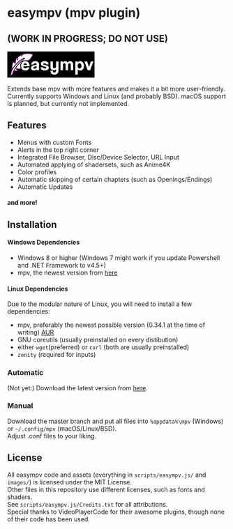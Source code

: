 # easympv (mpv plugin)
## (WORK IN PROGRESS; DO NOT USE)  
![](https://raw.githubusercontent.com/JongWasTaken/easympv/master/images/logo.bmp)


Extends base mpv with more features and makes it a bit more user-friendly.
Currently supports Windows and Linux (and probably BSD).
macOS support is planned, but currently not implemented.

## Features
- Menus with custom Fonts
- Alerts in the top right corner
- Integrated File Browser, Disc/Device Selector, URL Input
- Automated applying of shadersets, such as Anime4K
- Color profiles
- Automatic skipping of certain chapters (such as Openings/Endings)
- Automatic Updates
#### and more!
## Installation
#### Windows Dependencies
- Windows 8 or higher (Windows 7 might work if you update Powershell and .NET Framework to v4.5+)
- mpv, the newest version from [here](https://sourceforge.net/projects/mpv-player-windows/files/64bit/)

#### Linux Dependencies
Due to the modular nature of Linux, you will need to install a few dependencies:
- mpv, preferably the newest possible version (0.34.1 at the time of writing) [AUR](https://aur.archlinux.org/packages/mpv-build-git)
- GNU coreutils (usually preinstalled on every distibution)
- either `wget`(preferred) or `curl` (both are usually preinstalled)
- `zenity` (required for inputs)

### Automatic
(Not yet:) Download the latest version from [here](https://smto.pw/mpv/?#downloads).
### Manual
Download the master branch and put all files into `%appdata%\mpv` (Windows) or `~/.config/mpv` (macOS/Linux/BSD).  
Adjust .conf files to your liking.

## License
All easympv code and assets (everything in `scripts/easympv.js/` and `images/`) is licensed under the MIT License.  
Other files in this repository use different licenses, such as fonts and shaders.  
See `scripts/easympv.js/Credits.txt` for all attributions.  
Special thanks to VideoPlayerCode for their awesome plugins, though none of their code has been used.  
